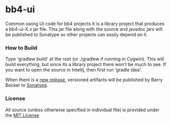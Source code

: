 # bb4-ui

Common swing UI code for bb4 projects
It is a library project that produces a bb4-ui-X.x jar file.
This jar file along with the source and javadoc jars will be published to Sonatype so
other projects can easily depend on it.

### How to Build
Type 'gradlew build' at the root (or ./gradlew if running in Cygwin). This will build everything, but since its a library project there won't be much to see.
If you want to open the source in Intellij, then first run 'gradle idea'.

When there is a [new release](https://github.com/bb4/bb4-common/wiki/Building-bb4-Projects), versioned artifacts will be published by Barry Becker to [Sonatype](https://oss.sonatype.org).

### License
All source (unless otherwise specified in individual file) is provided under the [MIT License](http://www.opensource.org/licenses/MIT)




